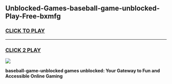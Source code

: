 
## Unblocked-Games-baseball-game-unblocked-Play-Free-bxmfg
<h3>
<a href="https://premium76.site?title=baseball-game-unblocked&ref=15A">CLICK TO PLAY</a></h3>
<hr>

<h3>
<a href="https://premium76.site?title=baseball-game-unblocked&ref=15A">CLICK 2 PLAY</a>
  
</h3>

<a href="https://premium76.site?title=baseball-game-unblocked&ref=15A"><img src="https://clearcache.store/games.png"></a>


**baseball-game-unblocked games unblocked: Your Gateway to Fun and Accessible Online Gaming**
